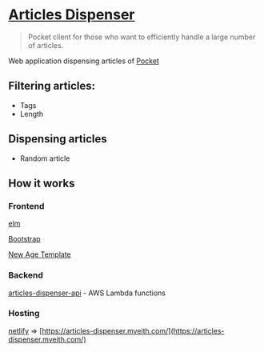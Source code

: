 # [Articles Dispenser](https://articles-dispenser.mveith.com/)

> Pocket client for those who want to efficiently handle a large number of articles.

Web application dispensing articles of [Pocket](https://getpocket.com)

## Filtering articles:
- Tags
- Length

## Dispensing articles
- Random article

## How it works
### Frontend
[elm](http://elm-lang.org/)

[Bootstrap](https://getbootstrap.com/)

[New Age Template](https://startbootstrap.com/template-overviews/new-age/)

### Backend
[articles-dispenser-api](https://github.com/mveith/articles-dispenser-api) - AWS Lambda functions

### Hosting
[netlify](https://www.netlify.com/) => [https://articles-dispenser.mveith.com/](https://articles-dispenser.mveith.com/)

